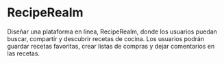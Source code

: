 # RecipeRealm
Diseñar una plataforma en línea, RecipeRealm, donde los usuarios puedan buscar, compartir y descubrir recetas de cocina. Los usuarios podrán guardar recetas favoritas, crear listas de compras y dejar comentarios en las recetas.

